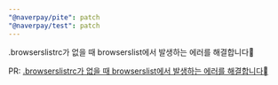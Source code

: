```yaml
---
"@naverpay/pite": patch
"@naverpay/test": patch
---
```


.browserslistrc가 없을 때 browserslist에서 발생하는 에러를 해결합니다

PR: [.browserslistrc가 없을 때 browserslist에서 발생하는 에러를 해결합니다](https://github.com/NaverPayDev/pite/pull/18)
